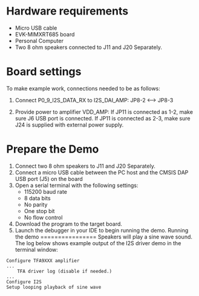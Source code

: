 Hardware requirements
=====================
- Micro USB cable
- EVK-MIMXRT685 board
- Personal Computer
- Two 8 ohm speakers connected to J11 and J20 Separately.


Board settings
============
To make example work, connections needed to be as follows:

1. Connect P0_9_I2S_DATA_RX to I2S_DAI_AMP:
  JP8-2        <-->        JP8-3

2. Provide power to amplifier VDD_AMP:
If JP11 is connected as 1-2, make sure J6 USB port is connected.
If JP11 is connected as 2-3, make sure J24 is supplied with external power supply.


Prepare the Demo
===============
1.  Connect two 8 ohm speakers to J11 and J20 Separately.
2.  Connect a micro USB cable between the PC host and the CMSIS DAP USB port (J5) on the board
3.  Open a serial terminal with the following settings:
    - 115200 baud rate
    - 8 data bits
    - No parity
    - One stop bit
    - No flow control
5.  Download the program to the target board.
6.  Launch the debugger in your IDE to begin running the demo.
Running the demo
================
Speakers will play a sine wave sound.
The log below shows example output of the I2S driver demo in the terminal window:
~~~~~~~~~~~~~~~~~~~~~~~~~~~~~~~~~~~
Configure TFA9XXX amplifier
...
    TFA driver log (disable if needed.)
...
Configure I2S
Setup looping playback of sine wave
~~~~~~~~~~~~~~~~~~~~~~~~~~~~~~~~~~~

